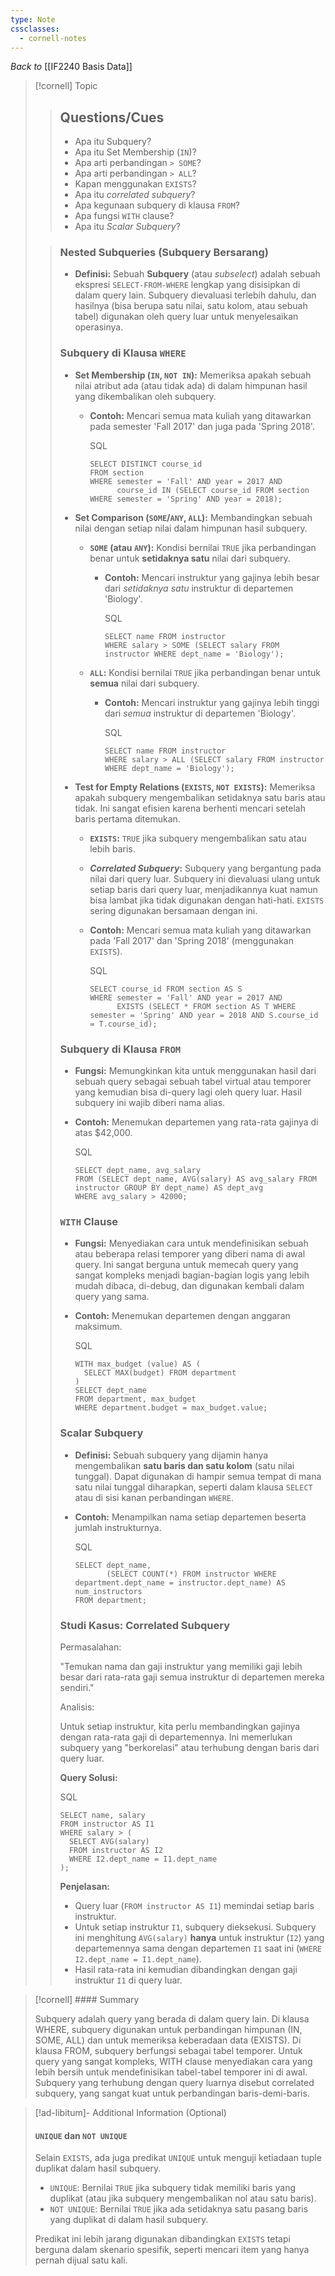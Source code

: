```yaml
---
type: Note
cssclasses:
  - cornell-notes
---
```

_Back to_ [[IF2240 Basis Data]]

> [!cornell] Topic
> 
> > ## Questions/Cues
> > 
> > - Apa itu Subquery?
> > - Apa itu Set Membership (`IN`)?
> > - Apa arti perbandingan `> SOME`?
> > - Apa arti perbandingan `> ALL`?
> > - Kapan menggunakan `EXISTS`?
> > - Apa itu _correlated subquery_?
> > - Apa kegunaan subquery di klausa `FROM`?
> > - Apa fungsi `WITH` clause?
> > - Apa itu _Scalar Subquery_?
> 
> > ### Nested Subqueries (Subquery Bersarang)
> > 
> > - **Definisi:** Sebuah **Subquery** (atau _subselect_) adalah sebuah ekspresi `SELECT-FROM-WHERE` lengkap yang disisipkan di dalam query lain. Subquery dievaluasi terlebih dahulu, dan hasilnya (bisa berupa satu nilai, satu kolom, atau sebuah tabel) digunakan oleh query luar untuk menyelesaikan operasinya.
> > 
> > ### Subquery di Klausa `WHERE`
> > 
> > - **Set Membership (`IN`, `NOT IN`):** Memeriksa apakah sebuah nilai atribut ada (atau tidak ada) di dalam himpunan hasil yang dikembalikan oleh subquery.
> >     - **Contoh:** Mencari semua mata kuliah yang ditawarkan pada semester 'Fall 2017' dan juga pada 'Spring 2018'.
> >         
> >         SQL
> >         
> >         ```
> >         SELECT DISTINCT course_id
> >         FROM section
> >         WHERE semester = 'Fall' AND year = 2017 AND
> >               course_id IN (SELECT course_id FROM section WHERE semester = 'Spring' AND year = 2018);
> >         ```
> >         
> > - **Set Comparison (`SOME`/`ANY`, `ALL`):** Membandingkan sebuah nilai dengan setiap nilai dalam himpunan hasil subquery.
> >     - **`SOME` (atau `ANY`):** Kondisi bernilai `TRUE` jika perbandingan benar untuk **setidaknya satu** nilai dari subquery.
> >         - **Contoh:** Mencari instruktur yang gajinya lebih besar dari _setidaknya satu_ instruktur di departemen 'Biology'.
> >             
> >             SQL
> >             
> >             ```
> >             SELECT name FROM instructor
> >             WHERE salary > SOME (SELECT salary FROM instructor WHERE dept_name = 'Biology');
> >             ```
> >             
> >     - **`ALL`:** Kondisi bernilai `TRUE` jika perbandingan benar untuk **semua** nilai dari subquery.
> >         - **Contoh:** Mencari instruktur yang gajinya lebih tinggi dari _semua_ instruktur di departemen 'Biology'.
> >             
> >             SQL
> >             
> >             ```
> >             SELECT name FROM instructor
> >             WHERE salary > ALL (SELECT salary FROM instructor WHERE dept_name = 'Biology');
> >             ```
> >             
> > - **Test for Empty Relations (`EXISTS`, `NOT EXISTS`):** Memeriksa apakah subquery mengembalikan setidaknya satu baris atau tidak. Ini sangat efisien karena berhenti mencari setelah baris pertama ditemukan.
> >     - **`EXISTS`:** `TRUE` jika subquery mengembalikan satu atau lebih baris.
> >     - **_Correlated Subquery_:** Subquery yang bergantung pada nilai dari query luar. Subquery ini dievaluasi ulang untuk setiap baris dari query luar, menjadikannya kuat namun bisa lambat jika tidak digunakan dengan hati-hati. `EXISTS` sering digunakan bersamaan dengan ini.
> >     - **Contoh:** Mencari semua mata kuliah yang ditawarkan pada 'Fall 2017' dan 'Spring 2018' (menggunakan `EXISTS`).
> >         
> >         SQL
> >         
> >         ```
> >         SELECT course_id FROM section AS S
> >         WHERE semester = 'Fall' AND year = 2017 AND
> >               EXISTS (SELECT * FROM section AS T WHERE semester = 'Spring' AND year = 2018 AND S.course_id = T.course_id);
> >         ```
> >         
> > 
> > ### Subquery di Klausa `FROM`
> > 
> > - **Fungsi:** Memungkinkan kita untuk menggunakan hasil dari sebuah query sebagai sebuah tabel virtual atau temporer yang kemudian bisa di-query lagi oleh query luar. Hasil subquery ini wajib diberi nama alias.
> > - **Contoh:** Menemukan departemen yang rata-rata gajinya di atas $42,000.
> >     
> >     SQL
> >     
> >     ```
> >     SELECT dept_name, avg_salary
> >     FROM (SELECT dept_name, AVG(salary) AS avg_salary FROM instructor GROUP BY dept_name) AS dept_avg
> >     WHERE avg_salary > 42000;
> >     ```
> >     
> > 
> > ### `WITH` Clause
> > 
> > - **Fungsi:** Menyediakan cara untuk mendefinisikan sebuah atau beberapa relasi temporer yang diberi nama di awal query. Ini sangat berguna untuk memecah query yang sangat kompleks menjadi bagian-bagian logis yang lebih mudah dibaca, di-debug, dan digunakan kembali dalam query yang sama.
> > - **Contoh:** Menemukan departemen dengan anggaran maksimum.
> >     
> >     SQL
> >     
> >     ```
> >     WITH max_budget (value) AS (
> >       SELECT MAX(budget) FROM department
> >     )
> >     SELECT dept_name
> >     FROM department, max_budget
> >     WHERE department.budget = max_budget.value;
> >     ```
> >     
> > 
> > ### Scalar Subquery
> > 
> > - **Definisi:** Sebuah subquery yang dijamin hanya mengembalikan **satu baris dan satu kolom** (satu nilai tunggal). Dapat digunakan di hampir semua tempat di mana satu nilai tunggal diharapkan, seperti dalam klausa `SELECT` atau di sisi kanan perbandingan `WHERE`.
> > - **Contoh:** Menampilkan nama setiap departemen beserta jumlah instrukturnya.
> >     
> >     SQL
> >     
> >     ```
> >     SELECT dept_name,
> >            (SELECT COUNT(*) FROM instructor WHERE department.dept_name = instructor.dept_name) AS num_instructors
> >     FROM department;
> >     ```
> >     
> > 
> > ### Studi Kasus: Correlated Subquery
> > 
> > Permasalahan:
> > 
> > "Temukan nama dan gaji instruktur yang memiliki gaji lebih besar dari rata-rata gaji semua instruktur di departemen mereka sendiri."
> > 
> > Analisis:
> > 
> > Untuk setiap instruktur, kita perlu membandingkan gajinya dengan rata-rata gaji di departemennya. Ini memerlukan subquery yang "berkorelasi" atau terhubung dengan baris dari query luar.
> > 
> > **Query Solusi:**
> > 
> > SQL
> > 
> > ```
> > SELECT name, salary
> > FROM instructor AS I1
> > WHERE salary > (
> >   SELECT AVG(salary)
> >   FROM instructor AS I2
> >   WHERE I2.dept_name = I1.dept_name
> > );
> > ```
> > 
> > **Penjelasan:**
> > 
> > - Query luar (`FROM instructor AS I1`) memindai setiap baris instruktur.
> > - Untuk setiap instruktur `I1`, subquery dieksekusi. Subquery ini menghitung `AVG(salary)` **hanya** untuk instruktur (`I2`) yang departemennya sama dengan departemen `I1` saat ini (`WHERE I2.dept_name = I1.dept_name`).
> > - Hasil rata-rata ini kemudian dibandingkan dengan gaji instruktur `I1` di query luar.

> [!cornell] #### Summary
> 
> Subquery adalah query yang berada di dalam query lain. Di klausa WHERE, subquery digunakan untuk perbandingan himpunan (IN, SOME, ALL) dan untuk memeriksa keberadaan data (EXISTS). Di klausa FROM, subquery berfungsi sebagai tabel temporer. Untuk query yang sangat kompleks, WITH clause menyediakan cara yang lebih bersih untuk mendefinisikan tabel-tabel temporer ini di awal. Subquery yang terhubung dengan query luarnya disebut correlated subquery, yang sangat kuat untuk perbandingan baris-demi-baris.

> [!ad-libitum]- Additional Information (Optional)
> 
> #### `UNIQUE` dan `NOT UNIQUE`
> 
> Selain `EXISTS`, ada juga predikat `UNIQUE` untuk menguji ketiadaan tuple duplikat dalam hasil subquery.
> 
> - `UNIQUE`: Bernilai `TRUE` jika subquery tidak memiliki baris yang duplikat (atau jika subquery mengembalikan nol atau satu baris).
> - `NOT UNIQUE`: Bernilai `TRUE` jika ada setidaknya satu pasang baris yang duplikat di dalam hasil subquery.
> 
> Predikat ini lebih jarang digunakan dibandingkan `EXISTS` tetapi berguna dalam skenario spesifik, seperti mencari item yang hanya pernah dijual satu kali.